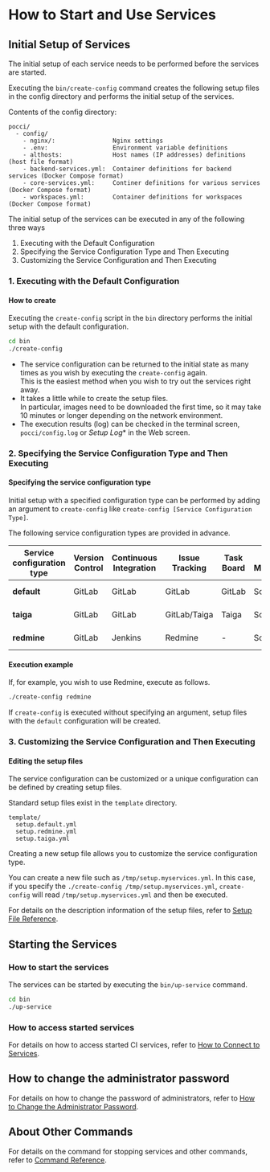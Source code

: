 ﻿How to Start and Use Services
=============================

Initial Setup of Services
-------------------------
The initial setup of each service needs to be performed before the services are started.

Executing the `bin/create-config` command creates
the following setup files in the config directory
and performs the initial setup of the services.

Contents of the config directory:
```
pocci/
  - config/
    - nginx/:                Nginx settings
    - .env:                  Environment variable definitions
    - althosts:              Host names (IP addresses) definitions (host file format)
    - backend-services.yml:  Container definitions for backend services (Docker Compose format)
    - core-services.yml:     Continer definitions for various services (Docker Compose format)
    - workspaces.yml:        Container definitions for workspaces (Docker Compose format)
```

The initial setup of the services can be executed in any of the following three ways

1. Executing with the Default Configuration
2. Specifying the Service Configuration Type and Then Executing
3. Customizing the Service Configuration and Then Executing



### 1. Executing with the Default Configuration
#### How to create
Executing the `create-config` script in the `bin` directory
performs the initial setup with the default configuration.

```bash
cd bin
./create-config
```

*   The service configuration can be returned to the initial state as many times as you wish by executing the `create-config` again.  
    This is the easiest method when you wish to try out the services right away.
*   It takes a little while to create the setup files.  
    In particular, images need to be downloaded the first time, so it may take
    10 minutes or longer depending on the network environment.
*   The execution results (log) can be checked in the terminal screen, `pocci/config.log` or *Setup Log** in the Web screen.


### 2. Specifying the Service Configuration Type and Then Executing

#### Specifying the service configuration type
Initial setup with a specified configuration type can 
be performed by adding an argument to
`create-config` like `create-config [Service Configuration Type]`.

The following service configuration types are provided in advance.

Service configuration type | Version Control | Continuous Integration | Issue Tracking | Task Board | Quality Management | User Account Management
-------------------------- | --------------- | ---------------------- | -------------- | ---------- | ------------------ | -----------------------
**default**                | GitLab          | GitLab                 | GitLab         | GitLab     | SonarQube          | Account Center
**taiga**                  | GitLab          | GitLab                 | GitLab/Taiga   | Taiga      | SonarQube          | Account Center
**redmine**                | GitLab          | Jenkins                | Redmine        | -          | SonarQube          | Account Center


#### Execution example
If, for example, you wish to use Redmine, execute as follows.

```bash
./create-config redmine
```

If `create-config` is executed without specifying an argument, setup files with the `default` configuration will be created.



### 3. Customizing the Service Configuration and Then Executing

#### Editing the setup files

The service configuration can be customized or a unique configuration can be defined
by creating setup files.

Standard setup files exist in the `template` directory.

```
template/
  setup.default.yml
  setup.redmine.yml
  setup.taiga.yml
```

Creating a new setup file allows you to
customize the service configuration type.

You can create a new file such as `/tmp/setup.myservices.yml`.
In this case, if you specify the `./create-config /tmp/setup.myservices.yml`,
`create-config` will read `/tmp/setup.myservices.yml` and then be executed.

For details on the description information of the setup files,
refer to [Setup File Reference](./setup-yml.en.md). 



Starting the Services
---------------------
### How to start the services
The services can be started by executing the `bin/up-service` command.

```bash
cd bin
./up-service
```

### How to access started services
For details on how to access started CI services,
refer to [How to Connect to Services](./access.en.md).


How to change the administrator password
----------------------------------------
For details on how to change the password of administrators,
refer to [How to Change the Administrator Password](./change-admin-password.en.md).


About Other Commands
--------------------
For details on the command for stopping services and other commands,
refer to [Command Reference](./command.en.md).


